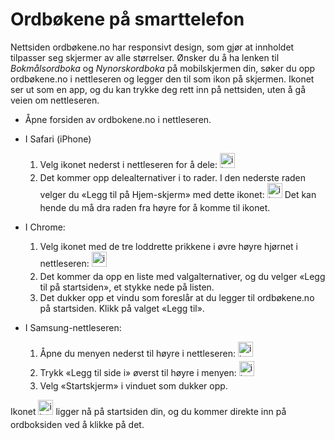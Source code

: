 # Ordbøkene på smarttelefon
Nettsiden ordbøkene.no har responsivt design, som gjør at innholdet tilpasser seg skjermer av alle størrelser. Ønsker du å ha lenken til _Bokmålsordboka_ og _Nynorskordboka_ på mobilskjermen din, søker du opp ordbøkene.no i nettleseren og legger den til som ikon på skjermen. Ikonet ser ut som en app, og du kan trykke deg rett inn på nettsiden, uten å gå veien om nettleseren.


*   Åpne forsiden av ordbokene.no i nettleseren.
*   I Safari (iPhone)
    1.  Velg ikonet nederst i nettleseren for å dele: <img style="display:inline; margin-bottom: .5em" alt="ikon" src="/icons/MaterialSymbolsIosShareRounded.svg" width="24" height="24">
    2.  Det kommer opp delealternativer i to rader. I den nederste raden velger du «Legg til på Hjem-skjerm» med dette ikonet: <img style="display:inline; margin-bottom: .5em" alt="ikon" src="/icons/MaterialSymbolsAddBoxRounded.svg" width="24" height="24"> Det kan hende du må dra raden fra høyre for å komme til ikonet.



* I Chrome:
    1.  Velg ikonet med de tre loddrette prikkene i øvre høyre hjørnet i nettleseren: <img style="display:inline; margin-bottom: .5em" alt="icon" src="/icons/MaterialSymbolsIosShareRounded.svg" width="24" height="24">
    2.  Det kommer da opp en liste med valgalternativer, og du velger «Legg til på startsiden», et stykke nede på listen.
    3.  Det dukker opp et vindu som foreslår at du legger til ordbøkene.no på startsiden. Klikk på valget «Legg til».


* I Samsung-nettleseren:
    1.  Åpne du menyen nederst til høyre i nettleseren: <img style="display:inline; margin-bottom: .5em" alt="ikon" src="/icons/SystemUiconsMenuHamburger.svg" width="24" height="24">
    2.  Trykk «Legg til side i» øverst til høyre i menyen: <img style="display:inline; margin-bottom: .5em" alt="ikon" src="/icons/SystemUiconsPlus.svg" width="24" height="24">
    3.  Velg «Startskjerm» i vinduet som dukker opp.

Ikonet <img style="display:inline; margin-bottom: .5em" alt="ikon" src="/favicon.ico" width="24" height="24"> ligger nå på startsiden din, og du kommer direkte inn på ordboksiden ved å klikke på det. 